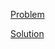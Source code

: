 [Problem](https://leetcode.com/problems/binary-tree-preorder-traversal)

[Solution](https://leetcode.com/problems/binary-tree-preorder-traversal/solutions/3310578/144-binary-tree-preorder-traversal-simple-solution)
